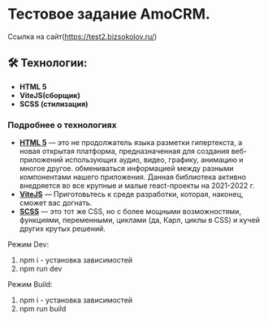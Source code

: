 # Тестовое задание AmoCRM.

Ссылка на сайт(https://test2.bizsokolov.ru/)


## 🛠 Технологии:

- **HTML 5**
- **ViteJS(сборщик)**
- **SCSS (стилизация)**


### Подробнее о технологиях

- **[HTML 5](https://ru.wikipedia.org/wiki/HTML5)** — это не продолжатель языка разметки гипертекста, а новая открытая платформа, предназначенная для создания веб-приложений использующих аудио, видео, графику, анимацию и многое другое.
обмениваться информацией между разными компонентами нашего приложения. Данная библиотека активно внедряется во все крупные и малые react-проекты на 2021-2022 г.
- **[ViteJS](https://vitejs.dev/)** —  Приготовьтесь к среде разработки, которая, наконец, сможет вас догнать.
- **[SCSS](https://sass-scss.ru/)** — это тот же CSS, но с более мощными возможностями, функциями, переменными, циклами (да, Карл, циклы в CSS) и кучей других крутых решений.


Режим Dev:
1. npm i - установка зависимостей
2. npm run dev

Режим Build:
1. npm i - установка зависимостей
2. npm run build
